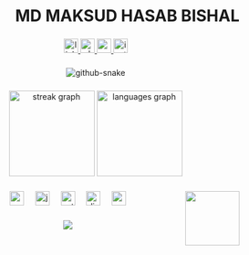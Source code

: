 <h1 align="right">MD MAKSUD HASAB BISHAL</h1>

###

<div align="center">
  <a href="https://www.linkedin.com/in/maksud-dev/" target="_blank">
    <img src="https://img.shields.io/static/v1?message=LinkedIn&logo=linkedin&label=&color=0077B5&logoColor=white&labelColor=&style=for-the-badge" height="25" alt="linkedin logo"  />
  </a>
  <a href="https://wa.me/+8801703055918?text=I%27m%20inquiring%20about%20the%20Web%20Designing%20Services" target="_blank">
    <img src="https://img.shields.io/static/v1?message=Whatsapp&logo=whatsapp&label=&color=25D366&logoColor=white&labelColor=&style=for-the-badge" height="25" alt="whatsapp logo"  />
  </a>
  <a href="maksud.hasan.dev@gmail.com" target="_blank">
    <img src="https://img.shields.io/static/v1?message=Gmail&logo=gmail&label=&color=D14836&logoColor=white&labelColor=&style=for-the-badge" height="25" alt="gmail logo"  />
  </a>
  <a href="https://www.instagram.com/3xbishal/" target="_blank">
    <img src="https://img.shields.io/static/v1?message=Instagram&logo=instagram&label=&color=E4405F&logoColor=white&labelColor=&style=for-the-badge" height="25" alt="instagram logo"  />
  </a>
</div>

###

<div align="center">
  <picture>
    <source media="(prefers-color-scheme: dark)" srcset="https://raw.githubusercontent.com/crabhub19/crabhub19/output/github-snake-dark.svg" />
    <source media="(prefers-color-scheme: light)" srcset="https://raw.githubusercontent.com/crabhub19/crabhub19/output/github-snake.svg" />
    <img alt="github-snake" src="https://raw.githubusercontent.com/crabhub19/crabhub19/output/github-snake.svg" />
  </picture>
</div>

###

<div align="center">
  <!-- Dark Theme Images -->
  <picture>
    <source media="(prefers-color-scheme: dark)" srcset="https://streak-stats.demolab.com?user=crabhub19&locale=en&mode=weekly&theme=dark&hide_border=true&border_radius=0&order=3" height="150" alt="streak graph">
    <source media="(prefers-color-scheme: light)" srcset="https://streak-stats.demolab.com?user=crabhub19&locale=en&mode=weekly&theme=default&hide_border=true&border_radius=0&order=3" height="150" alt="streak graph">
    <img src="https://streak-stats.demolab.com?user=crabhub19&locale=en&mode=weekly&theme=dark&hide_border=true&border_radius=0&order=3" height="150" alt="streak graph">
  </picture>

  <picture>
    <source media="(prefers-color-scheme: dark)" srcset="https://github-readme-stats.vercel.app/api/top-langs?username=crabhub19&locale=en&hide_title=true&layout=compact&card_width=320&langs_count=6&theme=dark&hide_border=true&order=2" height="150" alt="languages graph">
    <source media="(prefers-color-scheme: light)" srcset="https://github-readme-stats.vercel.app/api/top-langs?username=crabhub19&locale=en&hide_title=true&layout=compact&card_width=320&langs_count=6&theme=default&hide_border=true&order=2" height="150" alt="languages graph">
    <img src="https://github-readme-stats.vercel.app/api/top-langs?username=crabhub19&locale=en&hide_title=true&layout=compact&card_width=320&langs_count=6&theme=dark&hide_border=true&order=2" height="150" alt="languages graph">
  </picture>
</div>

###

<img align="right" height="95" src="https://media1.giphy.com/media/v1.Y2lkPTc5MGI3NjExM3NpNWUzYzljN283Z3kwOW5iaHl4eDZ2N3dma200eGk0NjVuZWVsNyZlcD12MV9pbnRlcm5hbF9naWZfYnlfaWQmY3Q9Zw/bAQH7WXKqtIBrPs7sR/giphy.gif"  />

###

<div align="center">
  <img src="https://cdn.jsdelivr.net/gh/devicons/devicon/icons/react/react-original.svg" height="25" alt="react logo"  />
  <img width="12" />
  <img src="https://cdn.jsdelivr.net/gh/devicons/devicon/icons/javascript/javascript-plain.svg" height="25" alt="javascript logo"  />
  <img width="12" />
  <img src="https://cdn.jsdelivr.net/gh/devicons/devicon/icons/python/python-original.svg" height="25" alt="python logo"  />
  <img width="12" />
  <img src="https://cdn.jsdelivr.net/gh/devicons/devicon/icons/django/django-plain.svg" height="25" alt="django logo"  />
  <img width="12" />
  <img src="https://cdn.jsdelivr.net/gh/devicons/devicon/icons/nextjs/nextjs-original.svg" height="25" alt="nextjs logo"  />
</div>

###

<div align="center">
  <img src="https://visitor-badge.laobi.icu/badge?page_id=crabhub19.crabhub19&left_color=black&right_color=darkred"  />
</div>

###
